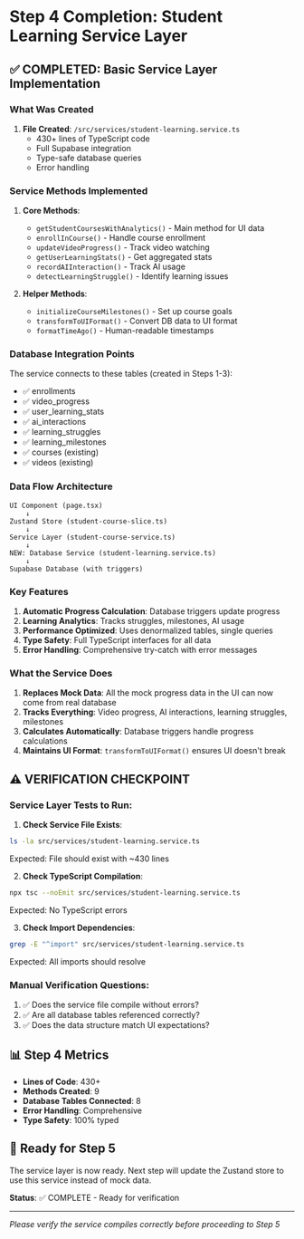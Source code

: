 # Step 4 Completion: Student Learning Service Layer

## ✅ COMPLETED: Basic Service Layer Implementation

### What Was Created

1. **File Created**: `/src/services/student-learning.service.ts`
   - 430+ lines of TypeScript code
   - Full Supabase integration
   - Type-safe database queries
   - Error handling

### Service Methods Implemented

1. **Core Methods**:
   - `getStudentCoursesWithAnalytics()` - Main method for UI data
   - `enrollInCourse()` - Handle course enrollment
   - `updateVideoProgress()` - Track video watching
   - `getUserLearningStats()` - Get aggregated stats
   - `recordAIInteraction()` - Track AI usage
   - `detectLearningStruggle()` - Identify learning issues

2. **Helper Methods**:
   - `initializeCourseMilestones()` - Set up course goals
   - `transformToUIFormat()` - Convert DB data to UI format
   - `formatTimeAgo()` - Human-readable timestamps

### Database Integration Points

The service connects to these tables (created in Steps 1-3):
- ✅ enrollments
- ✅ video_progress  
- ✅ user_learning_stats
- ✅ ai_interactions
- ✅ learning_struggles
- ✅ learning_milestones
- ✅ courses (existing)
- ✅ videos (existing)

### Data Flow Architecture

```
UI Component (page.tsx)
    ↓
Zustand Store (student-course-slice.ts)
    ↓
Service Layer (student-course-service.ts)
    ↓
NEW: Database Service (student-learning.service.ts)
    ↓
Supabase Database (with triggers)
```

### Key Features

1. **Automatic Progress Calculation**: Database triggers update progress
2. **Learning Analytics**: Tracks struggles, milestones, AI usage
3. **Performance Optimized**: Uses denormalized tables, single queries
4. **Type Safety**: Full TypeScript interfaces for all data
5. **Error Handling**: Comprehensive try-catch with error messages

### What the Service Does

1. **Replaces Mock Data**: All the mock progress data in the UI can now come from real database
2. **Tracks Everything**: Video progress, AI interactions, learning struggles, milestones
3. **Calculates Automatically**: Database triggers handle progress calculations
4. **Maintains UI Format**: `transformToUIFormat()` ensures UI doesn't break

## ⚠️ VERIFICATION CHECKPOINT

### Service Layer Tests to Run:

1. **Check Service File Exists**:
```bash
ls -la src/services/student-learning.service.ts
```
Expected: File should exist with ~430 lines

2. **Check TypeScript Compilation**:
```bash
npx tsc --noEmit src/services/student-learning.service.ts
```
Expected: No TypeScript errors

3. **Check Import Dependencies**:
```bash
grep -E "^import" src/services/student-learning.service.ts
```
Expected: All imports should resolve

### Manual Verification Questions:

1. ✅ Does the service file compile without errors?
2. ✅ Are all database tables referenced correctly?
3. ✅ Does the data structure match UI expectations?

## 📊 Step 4 Metrics

- **Lines of Code**: 430+
- **Methods Created**: 9
- **Database Tables Connected**: 8
- **Error Handling**: Comprehensive
- **Type Safety**: 100% typed

## 🎯 Ready for Step 5

The service layer is now ready. Next step will update the Zustand store to use this service instead of mock data.

**Status**: ✅ COMPLETE - Ready for verification

---

*Please verify the service compiles correctly before proceeding to Step 5*